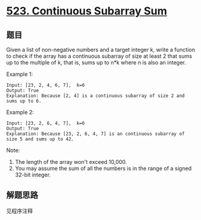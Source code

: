 # [523. Continuous Subarray Sum](https://leetcode.com/problems/continuous-subarray-sum/)

## 题目

Given a list of non-negative numbers and a target integer k, write a function to check if the array has a continuous subarray of size at least 2 that sums up to the multiple of k, that is, sums up to n*k where n is also an integer.

Example 1:

```text
Input: [23, 2, 4, 6, 7],  k=6
Output: True
Explanation: Because [2, 4] is a continuous subarray of size 2 and sums up to 6.
```

Example 2:

```text
Input: [23, 2, 6, 4, 7],  k=6
Output: True
Explanation: Because [23, 2, 6, 4, 7] is an continuous subarray of size 5 and sums up to 42.
```

Note:

1. The length of the array won't exceed 10,000.
1. You may assume the sum of all the numbers is in the range of a signed 32-bit integer.

## 解题思路

见程序注释

